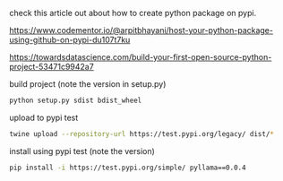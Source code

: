 check this article out about how to create python package on pypi.

https://www.codementor.io/@arpitbhayani/host-your-python-package-using-github-on-pypi-du107t7ku

https://towardsdatascience.com/build-your-first-open-source-python-project-53471c9942a7

build project (note the version in setup.py)
```bash
python setup.py sdist bdist_wheel
```

upload to pypi test
```bash
twine upload --repository-url https://test.pypi.org/legacy/ dist/*
```

install using pypi test (note the version)
```bash
pip install -i https://test.pypi.org/simple/ pyllama==0.0.4
```
